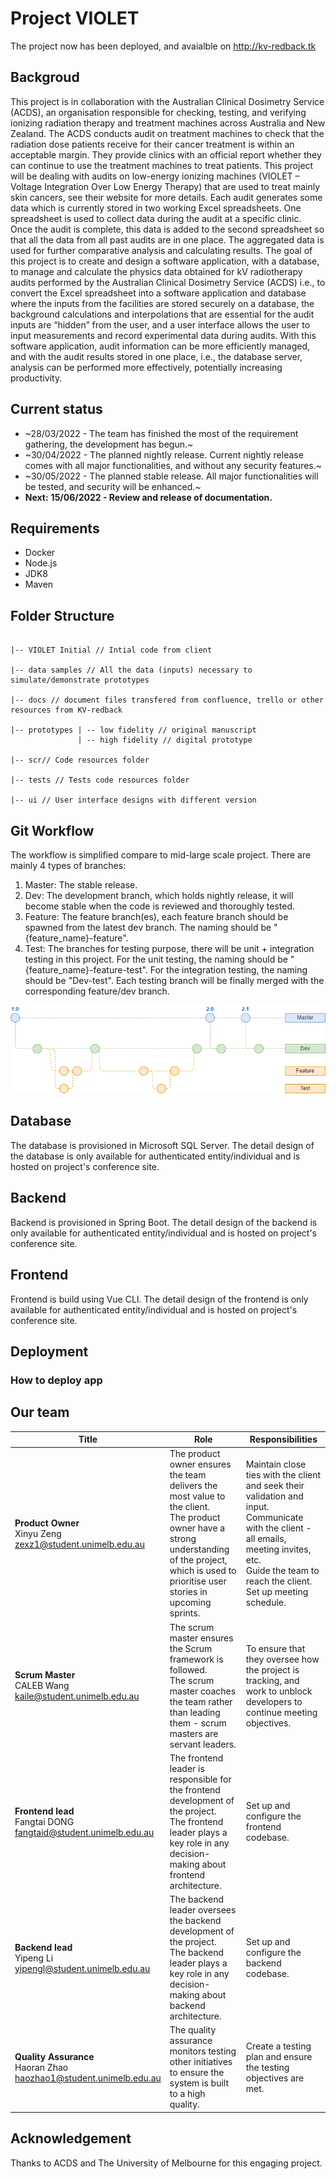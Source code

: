 # Project VIOLET

The project now has been deployed, and avaialble on http://kv-redback.tk

## Backgroud
This project is in collaboration with the Australian Clinical Dosimetry Service (ACDS), an organisation responsible for checking, testing, and verifying
ionizing radiation therapy and treatment machines across Australia and New Zealand.
The ACDS conducts audit on treatment machines to check that the radiation dose patients receive for their cancer treatment is within an acceptable
margin. They provide clinics with an official report whether they can continue to use the treatment machines to treat patients.
This project will be dealing with audits on low-energy ionizing machines (VIOLET – Voltage Integration Over Low Energy Therapy) that are used to treat
mainly skin cancers, see their website for more details. Each audit generates some data which is currently stored in two working Excel spreadsheets. One
spreadsheet is used to collect data during the audit at a specific clinic. Once the audit is complete, this data is added to the second spreadsheet so that all
the data from all past audits are in one place. The aggregated data is used for further comparative analysis and calculating results.
The goal of this project is to create and design a software application, with a database, to manage and calculate the physics data obtained for kV
radiotherapy audits performed by the Australian Clinical Dosimetry Service (ACDS) i.e., to convert the Excel spreadsheet into a software application and
database where the inputs from the facilities are stored securely on a database, the background calculations and interpolations that are essential for the
audit inputs are “hidden” from the user, and a user interface allows the user to input measurements and record experimental data during audits. With this
software application, audit information can be more efficiently managed, and with the audit results stored in one place, i.e., the database server, analysis
can be performed more effectively, potentially increasing productivity.

## Current status
- ~28/03/2022 - The team has finished the most of the requirement gathering, the development has begun.~
- ~30/04/2022 - The planned nightly release. Current nightly release comes with all major functionalities, and without any security features.~
- ~30/05/2022 - The planned stable release. All major functionalities will be tested, and security will be enhanced.~
- **Next:** **15/06/2022 - Review and release of documentation.**

## Requirements
- Docker
- Node.js
- JDK8
- Maven

## Folder Structure
```

|-- VIOLET Initial // Intial code from client

|-- data samples // All the data (inputs) necessary to simulate/demonstrate prototypes

|-- docs // document files transfered from confluence, trello or other resources from KV-redback

|-- prototypes | -- low fidelity // original manuscript
               | -- high fidelity // digital prototype
               
|-- scr// Code resources folder

|-- tests // Tests code resources folder

|-- ui // User interface designs with different version

```

## Git Workflow
The workflow is simplified compare to mid-large scale project. There are mainly 4 types of branches:
1. Master: The stable release.
2. Dev: The development branch, which holds nightly release, it will become stable when the code is reviewed and thoroughly tested.
3. Feature: The feature branch(es), each feature branch should be spawned from the latest dev branch. The naming should be "{feature_name}-feature".
4. Test: The branches for testing purpose, there will be unit + integration testing in this project. For the unit testing, the naming should be "{feature_name}-feature-test". For the integration testing, the naming should be "Dev-test". Each testing branch will be finally merged with the corresponding feature/dev branch.

<img src="ui/git-workflow.drawio.png"></img>

## Database
The database is provisioned in Microsoft SQL Server. The detail design of the database is only available for authenticated entity/individual and is hosted on project's conference site.

## Backend
Backend is provisioned in Spring Boot. The detail design of the backend is only available for authenticated entity/individual and is hosted on project's conference site.

## Frontend
Frontend is build using Vue CLI. The detail design of the frontend is only available for authenticated entity/individual and is hosted on project's conference site.

## Deployment

### How to deploy app

## Our team
| **Title**                                                               | Role                                                                                                                                                                                                      | Responsibilities                                                                                                                                                                                               |
|-------------------------------------------------------------------------|-----------------------------------------------------------------------------------------------------------------------------------------------------------------------------------------------------------|----------------------------------------------------------------------------------------------------------------------------------------------------------------------------------------------------------------|
| **Product Owner**<br>Xinyu Zeng<br>zexz1@student.unimelb.edu.au         | The product owner ensures the team delivers the most value to the client. <br>The product owner have a strong understanding of the project, which is used to prioritise user stories in upcoming sprints. | Maintain close ties with the client and seek their validation and input.<br>Communicate with the client - all emails, meeting invites, etc.<br>Guide the team to reach the client.<br>Set up meeting schedule. |
| **Scrum Master**<br>CALEB Wang<br>kaile@student.unimelb.edu.au          | The scrum master ensures the Scrum framework is followed. <br>The scrum master coaches the team rather than leading them - scrum masters are servant leaders.                                             | To ensure that they oversee how the project is tracking, and work to unblock developers to continue meeting objectives.                                                                                        |
| **Frontend lead**<br>Fangtai DONG<br>fangtaid@student.unimelb.edu.au    | The frontend leader is responsible for the frontend development of the project. <br>The frontend leader plays a key role in any decision-making about frontend architecture.                                        | Set up and configure the frontend codebase.                                                                                                                                                                    |
| **Backend lead**<br>Yipeng Li<br>yipengl@student.unimelb.edu.au         | The backend leader oversees the backend development of the project. <br>The backend leader plays a key role in any decision-making about backend architecture.                                            | Set up and configure the backend codebase.                                                                                                                                                                     |
| **Quality Assurance**<br>Haoran Zhao<br>haozhao1@student.unimelb.edu.au | The quality assurance monitors testing other initiatives to ensure the system is built to a high quality.                                                                                                 | Create a testing plan and ensure the testing objectives are met.                                                                                                                                               |                                                                                                                          |

## Acknowledgement
Thanks to ACDS and The University of Melbourne for this engaging project.
